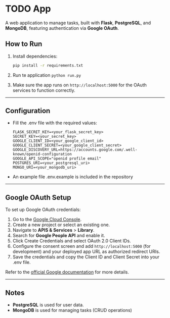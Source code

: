 # TODO App

A web application to manage tasks, built with **Flask**, **PostgreSQL**, and **MongoDB**, featuring authentication via **Google OAuth**.

## How to Run

1. Install dependencies:
   ```bash
   pip install -r requirements.txt
    ```

2. Run te application
   `python run.py`

3. Make sure the app runs on `http://localhost:5000` for the OAuth services to function correctly.

---

## Configuration

* Fill the .env file with the required values:
   ```plaintext
   FLASK_SECRET_KEY=<your_flask_secret_key>
   SECRET_KEY=<your_secret_key>
   GOOGLE_CLIENT_ID=<your_google_client_id>
   GOOGLE_CLIENT_SECRET=<your_google_client_secret>
   GOOGLE_DISCOVERY_URL=https://accounts.google.com/.well-known/openid-configuration
   GOOGLE_API_SCOPE="openid profile email"
   POSTGRES_URI=<your_postgresql_uri>
   MONGO_URI=<your_mongodb_uri>
    ```

* An example file .env.example is included in the repository

---

## Google OAuth Setup

To set up Google OAuth credentials:
   1. Go to the [Google Cloud Console](https://console.cloud.google.com/).
   2. Create a new project or select an existing one.
   3. Navigate to **APIS & Services** > **Library**.
   4. Search for **Google People API** and enable it.
   5. Click Create Credentials and select OAuth 2.0 Client IDs.
   6. Configure the consent screen and add `http://localhost:5000` (for development) and your deployed app URL as authorized redirect URIs.
   7. Save the credentials and copy the Client ID and Client Secret into your .env file.

Refer to the [official Google documentation](https://developers.google.com/people/?hl=es_419) for more details.

---

## Notes

* **PostgreSQL** is used for user data.
* **MongoDB** is used for managing tasks (CRUD operations)
